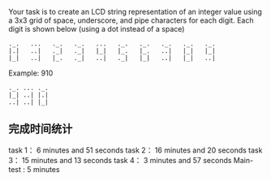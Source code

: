 Your task is to create an LCD string representation of an
integer value using a 3x3 grid of space, underscore, and
pipe characters for each digit. Each digit is shown below
(using a dot instead of a space)

```
._.   ...   ._.   ._.   ...   ._.   ._.   ._.   ._.   ._.
|.|   ..|   ._|   ._|   |_|   |_.   |_.   ..|   |_|   |_|
|_|   ..|   |_.   ._|   ..|   ._|   |_|   ..|   |_|   ..|
```

Example: 910

```
._. ... ._.
|_| ..| |.|
..| ..| |_|
```

## 完成时间统计

task 1： 6 minutes and 51 seconds
task 2： 16 minutes and 20 seconds
task 3： 15 minutes and 13 seconds
task 4： 3 minutes and 57 seconds
Main-test : 5 minutes
